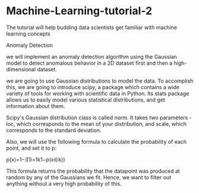 # Machine-Learning-tutorial-2
The tutorial will help budding data scientists get familiar with machine learning concepts

Anomaly Detection

we will implement an anomaly detection algorithm using the Gaussian model to detect anomalous behavior in a 2D dataset first and then a high-dimensional dataset.

we are going to use Gaussian distributions to model the data. To accomplish this, we are going to introduce scipy, a package which contains a wide variety of tools for working with scientific data in Python. Its stats package allows us to easily model various statistical distributions, and get information about them.

Scipy's Gaussian distribution class is called norm. It takes two parameters - loc, which corresponds to the mean of your distribution, and scale, which corresponds to the standard deviation.

Also, we will use the following formula to calculate the probability of each point, and set it to p:

p(x)=1−(∏i=1k1−p(x∈k))

This formula returns the probability that the datapoint was produced at random by any of the Gaussians we fit. Hence, we want to filter out anything without a very high probability of this.
